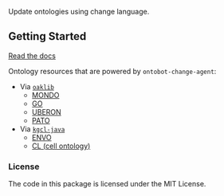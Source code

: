 <!--
<p align="center">
  <img src="https://github.com/hrshdhgd/ontobot-change-agent/raw/main/docs/source/logo.png" height="150">
</p>
-->

Update ontologies using change language.

## Getting Started

[Read the docs](https://hrshdhgd.github.io/ontobot-change-agent/index.html)

Ontology resources that are powered by `ontobot-change-agent`:
 - Via [`oaklib`](https://github.com/INCATools/ontology-access-kit)
   - [MONDO](https://github.com/monarch-initiative/mondo/blob/master/.github/workflows/ontobot.yaml)
   - [GO](https://github.com/geneontology/go-ontology/blob/master/.github/workflows/new_pr.yml)
   - [UBERON](https://github.com/obophenotype/uberon/blob/master/.github/workflows/auto-pr-ontobot.yml)
   - [PATO](https://github.com/pato-ontology/pato/blob/master/.github/workflows/onotobot.yml)
 - Via [`kgcl-java`](https://github.com/gouttegd/kgcl-java)
   - [ENVO](https://github.com/hrshdhgd/envo/blob/master/.github/workflows/ontobot.yml)
   - [CL (cell ontology)](https://github.com/obophenotype/cell-ontology/blob/master/.github/workflows/ontobot.yml)
<!-- ## Installation -->

<!-- Uncomment this section after first release
The most recent release can be installed from
[PyPI](https://pypi.org/project/ontobot_change_agent/) with:

```bash
$ pip install ontobot-change-agent
```
-->

<!-- The most recent code and data can be installed directly from GitHub with:

```bash
$ pip install git+https://github.com/hrshdhgd/ontobot-change-agent.git
``` -->

<!-- ## Contributing

Contributions, whether filing an issue, making a pull request, or forking, are appreciated. See
[CONTRIBUTING.md](https://github.com/hrshdhgd/ontobot-change-agent/blob/master/.github/CONTRIBUTING.md) for more information on getting involved. -->



### License

The code in this package is licensed under the MIT License.
